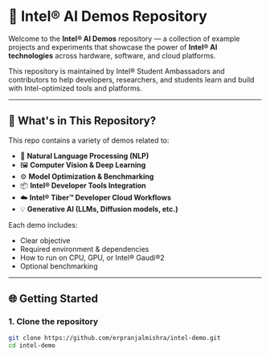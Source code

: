 # 🧠 Intel® AI Demos Repository

Welcome to the **Intel® AI Demos** repository — a collection of example projects and experiments that showcase the power of **Intel® AI technologies** across hardware, software, and cloud platforms.

This repository is maintained by Intel® Student Ambassadors and contributors to help developers, researchers, and students learn and build with Intel-optimized tools and platforms.

---

## 🚀 What's in This Repository?

This repo contains a variety of demos related to:

- 🤖 **Natural Language Processing (NLP)**  
- 🖼️ **Computer Vision & Deep Learning**  
- ⚙️ **Model Optimization & Benchmarking**  
- 📦 **Intel® Developer Tools Integration**  
- ☁️ **Intel® Tiber™ Developer Cloud Workflows**  
- 💡 **Generative AI (LLMs, Diffusion models, etc.)**

Each demo includes:
- Clear objective
- Required environment & dependencies
- How to run on CPU, GPU, or Intel® Gaudi®2
- Optional benchmarking

---

## 🌐 Getting Started

### 1. Clone the repository
```bash
git clone https://github.com/erpranjalmishra/intel-demo.git
cd intel-demo
